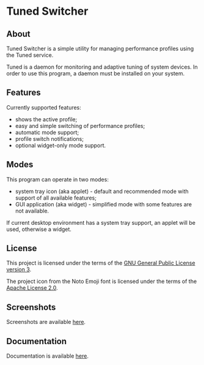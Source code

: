 # Tuned Switcher

## About

Tuned Switcher is a simple utility for managing performance profiles using the Tuned service.

Tuned is a daemon for monitoring and adaptive tuning of system devices. In order to use this program, a daemon must be installed on your system.

## Features

Currently supported features:

  * shows the active profile;
  * easy and simple switching of performance profiles;
  * automatic mode support;
  * profile switch notifications;
  * optional widget-only mode support.

## Modes

This program can operate in two modes:

  * system tray icon (aka applet) - default and recommended mode with support of all available features;
  * GUI application (aka widget) - simplified mode with some features are not available.

If current desktop environment has a system tray support, an applet will be used, otherwise a widget.

## License

This project is licensed under the terms of the [GNU General Public License version 3](COPYING).

The project icon from the Noto Emoji font is licensed under the terms of the [Apache License 2.0](licenses/noto-emoji.LICENSE.txt).

## Screenshots

Screenshots are available [here](docs/screenshots.md).

## Documentation

Documentation is available [here](docs/README.md).
